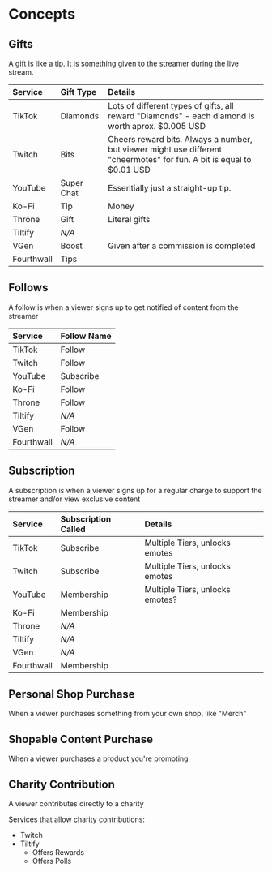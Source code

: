 # Concepts

## Gifts

A gift is like a tip. It is something given to the streamer during the live stream.

| Service    | Gift Type  | Details                                                                                                                 |
|:-----------|:-----------|:------------------------------------------------------------------------------------------------------------------------|
| TikTok     | Diamonds   | Lots of different types of gifts, all reward "Diamonds" - each diamond is worth aprox. $0.005 USD                       |
| Twitch     | Bits       | Cheers reward bits.  Always a number, but viewer might use different "cheermotes" for fun.  A bit is equal to $0.01 USD |
| YouTube    | Super Chat | Essentially just a straight-up tip.                                                                                     |
| Ko-Fi      | Tip        | Money                                                                                                                   |
| Throne     | Gift       | Literal gifts                                                                                                           |
| Tiltify    | _N/A_      |                                                                                                                         |
| VGen       | Boost      | Given after a commission is completed                                                                                   |
| Fourthwall | Tips       |                                                                                                                         |

## Follows

A follow is when a viewer signs up to get notified of content from the streamer

| Service    | Follow Name |
|:-----------|:------------|
| TikTok     | Follow      |
| Twitch     | Follow      |
| YouTube    | Subscribe   |
| Ko-Fi      | Follow      |
| Throne     | Follow      |
| Tiltify    | _N/A_       |
| VGen       | Follow      |
| Fourthwall | _N/A_       |

## Subscription

A subscription is when a viewer signs up for a regular charge to support the streamer and/or view exclusive content

| Service    | Subscription Called | Details                         |
|:-----------|:--------------------|:--------------------------------|
| TikTok     | Subscribe           | Multiple Tiers, unlocks emotes  |
| Twitch     | Subscribe           | Multiple Tiers, unlocks emotes  |
| YouTube    | Membership          | Multiple Tiers, unlocks emotes? |
| Ko-Fi      | Membership          |                                 |
| Throne     | _N/A_               |                                 |
| Tiltify    | _N/A_               |                                 |
| VGen       | _N/A_               |                                 |
| Fourthwall | Membership          |                                 |

## Personal Shop Purchase
When a viewer purchases something from your own shop, like "Merch"

## Shopable Content Purchase
When a viewer purchases a product you're promoting

## Charity Contribution

A viewer contributes directly to a charity

Services that allow charity contributions:

* Twitch
* Tiltify
    * Offers Rewards
    * Offers Polls
